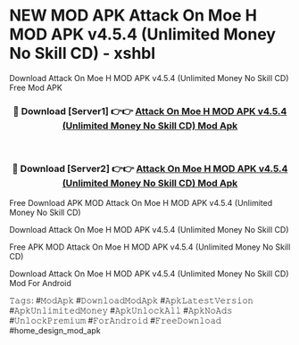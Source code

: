 # NEW MOD APK Attack On Moe H MOD APK v4.5.4 (Unlimited Money No Skill CD) - xshbl
Download Attack On Moe H MOD APK v4.5.4 (Unlimited Money No Skill CD) Free Mod APK

<div align="center">
<h3>🔴 Download [Server1] 👉👉 <a href="https://apk-comot.site?title=Attack_On_Moe_H_MOD_APK_v4.5.4_(Unlimited_Money_No_Skill_CD)">Attack On Moe H MOD APK v4.5.4 (Unlimited Money No Skill CD) Mod Apk</a></h3><br>

<h3>🔴 Download [Server2] 👉👉 <a href="https://apk-comot.site?title=Attack_On_Moe_H_MOD_APK_v4.5.4_(Unlimited_Money_No_Skill_CD)">Attack On Moe H MOD APK v4.5.4 (Unlimited Money No Skill CD) Mod Apk</a></h3>
</div>


Free Download APK MOD Attack On Moe H MOD APK v4.5.4 (Unlimited Money No Skill CD)

Download Attack On Moe H MOD APK v4.5.4 (Unlimited Money No Skill CD) 

Free APK MOD Attack On Moe H MOD APK v4.5.4 (Unlimited Money No Skill CD) 

Download Attack On Moe H MOD APK v4.5.4 (Unlimited Money No Skill CD) Mod For Android

𝚃𝚊𝚐𝚜: #𝙼𝚘𝚍𝙰𝚙𝚔 #𝙳𝚘𝚠𝚗𝚕𝚘𝚊𝚍𝙼𝚘𝚍𝙰𝚙𝚔 #𝙰𝚙𝚔𝙻𝚊𝚝𝚎𝚜𝚝𝚅𝚎𝚛𝚜𝚒𝚘𝚗 #𝙰𝚙𝚔𝚄𝚗𝚕𝚒𝚖𝚒𝚝𝚎𝚍𝙼𝚘𝚗𝚎𝚢 #𝙰𝚙𝚔𝚄𝚗𝚕𝚘𝚌𝚔𝙰𝚕𝚕 #𝙰𝚙𝚔𝙽𝚘𝙰𝚍𝚜 #𝚄𝚗𝚕𝚘𝚌𝚔𝙿𝚛𝚎𝚖𝚒𝚞𝚖 #𝙵𝚘𝚛𝙰𝚗𝚍𝚛𝚘𝚒𝚍 #𝙵𝚛𝚎𝚎𝙳𝚘𝚠𝚗𝚕𝚘𝚊𝚍 #home_design_mod_apk